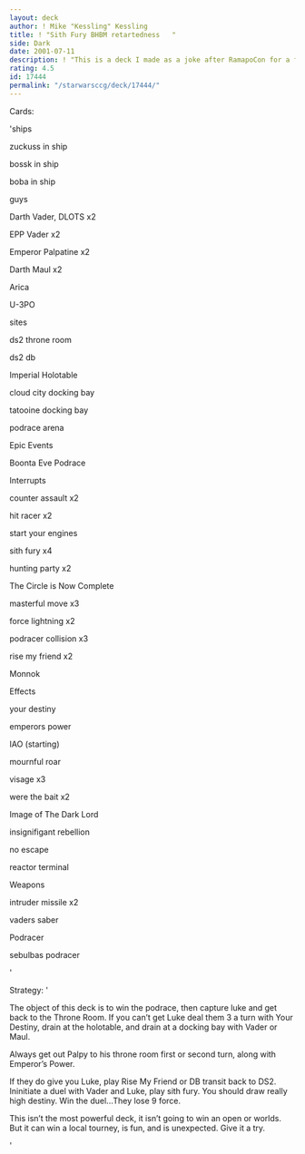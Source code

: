 ```yaml
---
layout: deck
author: ! Mike "Kessling" Kessling
title: ! "Sith Fury BHBM retartedness   "
side: Dark
date: 2001-07-11
description: ! "This is a deck I made as a joke after RamapoCon for a few fun games. It worked pretty well for me while I played it."
rating: 4.5
id: 17444
permalink: "/starwarsccg/deck/17444/"
---
```

Cards: 

'ships

zuckuss in ship

bossk in ship

boba in ship



guys

Darth Vader, DLOTS x2

EPP Vader x2

Emperor Palpatine x2

Darth Maul x2

Arica

U-3PO


sites

ds2 throne room

ds2 db

Imperial Holotable

cloud city docking bay

tatooine docking bay

podrace arena


Epic Events 

Boonta Eve Podrace


Interrupts 

counter assault x2

hit racer x2

start your engines

sith fury x4

hunting party x2

The Circle is Now Complete

masterful move x3

force lightning x2

podracer collision x3

rise my friend x2

Monnok


Effects 

your destiny

emperors power

IAO (starting)

mournful roar

visage x3

were the bait x2

Image of The Dark Lord

insignifigant rebellion

no escape

reactor terminal


Weapons 

intruder missile x2

vaders saber 


Podracer 

sebulbas podracer

'

Strategy: '

The object of this deck is to win the podrace, then capture luke and get back to the Throne Room. If you can’t get Luke deal them 3 a turn with Your Destiny, drain at the holotable, and drain at a docking bay with Vader or Maul. 


Always get out Palpy to his throne room first or second turn, along with Emperor’s Power. 


If they do give you Luke, play Rise My Friend or DB transit back to DS2. Ininitiate a duel with Vader and Luke, play sith fury. You should draw really high destiny. Win the duel...They lose 9 force. 


This isn’t the most powerful deck, it isn’t going to win an open or worlds. But it can win a local tourney, is fun, and is unexpected. Give it a try.


'
